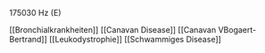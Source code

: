 175030 Hz (E)

[[Bronchialkrankheiten]]
[[Canavan Disease]]
[[Canavan VBogaert-Bertrand]]
[[Leukodystrophie]]
[[Schwammiges Disease]]